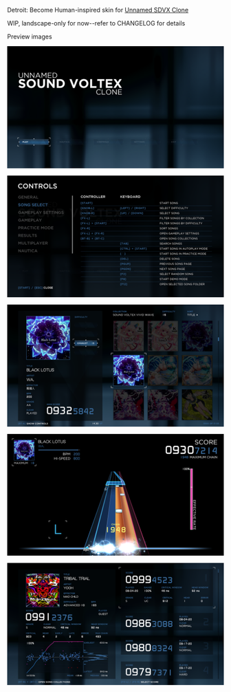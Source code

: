 Detroit: Become Human-inspired skin for [Unnamed SDVX Clone](https://github.com/Drewol/unnamed-sdvx-clone)

WIP, landscape-only for now--refer to CHANGELOG for details

Preview images

![titlescreen](./preview/titlescreen.png)

![controls](./preview/controls.png)

![songselect](./preview/songselect.png)

![gameplay](./preview/gameplay.png)

![results](./preview/results.png)
